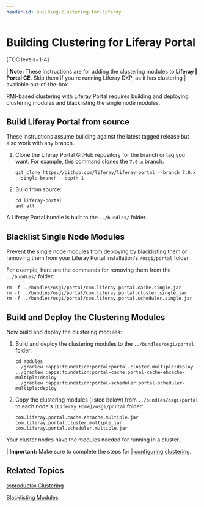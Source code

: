 ```yaml
---
header-id: building-clustering-for-liferay
---
```


# Building Clustering for Liferay Portal

[TOC levels=1-4]

| **Note:** These instructions are for adding the clustering modules to **Liferay
| Portal CE**. Skip them if you're running Liferay DXP, as it has clustering
| available out-of-the-box.

RMI-based clustering with Liferay Portal requires building and deploying
clustering modules and blacklisting the single node modules. 

## Build Liferay Portal from source

These instructions assume building against the latest tagged release but also
work with any branch.

1.  Clone the Liferay Portal GitHub repository for the branch or tag you 
    want. For example, this command clones the `7.0.x` branch:

        git clone https://github.com/liferay/liferay-portal --branch 7.0.x --single-branch --depth 1

2.  Build from source:

        cd liferay-portal
        ant all

A Liferay Portal bundle is built to the `../bundles/` folder. 

## Blacklist Single Node Modules

Prevent the single node modules from deploying by
[blacklisting](/docs/7-0/user/-/knowledge_base/u/blacklisting-osgi-modules)
them or removing them from your Liferay Portal installation's `/osgi/portal`
folder.

For example, here are the commands for removing them from the `../bundles/`
folder:

    rm -f ../bundles/osgi/portal/com.liferay.portal.cache.single.jar
    rm -f ../bundles/osgi/portal/com.liferay.portal.cluster.single.jar
    rm -f ../bundles/osgi/portal/com.liferay.portal.scheduler.single.jar 

## Build and Deploy the Clustering Modules

Now build and deploy the clustering modules:

1.  Build and deploy the clustering modules to the `../bundles/osgi/portal` 
    folder:

        cd modules
        ../gradlew :apps:foundation:portal:portal-cluster-multiple:deploy
        ../gradlew :apps:foundation:portal-cache:portal-cache-ehcache-multiple:deploy
        ../gradlew :apps:foundation:portal-scheduler:portal-scheduler-multiple:deploy

2.  Copy the clustering modules (listed below) from `../bundles/osgi/portal` 
    to each node's `[Liferay Home]/osgi/portal` folder:

        com.liferay.portal.cache.ehcache.multiple.jar 
        com.liferay.portal.cluster.multiple.jar 
        com.liferay.portal.scheduler.multiple.jar

Your cluster nodes have the modules needed for running in a cluster. 

| **Important:** Make sure to complete the steps for
| [configuring clustering](/docs/7-0/deploy/-/knowledge_base/d/liferay-clustering).

## Related Topics

[@product@ Clustering](/docs/7-0/deploy/-/knowledge_base/d/liferay-clustering)

[Blacklisting Modules](/docs/7-0/user/-/knowledge_base/u/blacklisting-osgi-modules)
